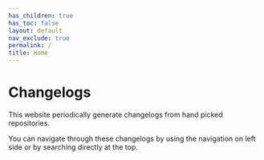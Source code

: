 ```yaml
---
has_children: true
has_toc: false
layout: default
nav_exclude: true
permalink: /
title: Home
---
```


# Changelogs

This website periodically generate changelogs from hand picked repositories.

You can navigate through these changelogs by using the navigation on left side or by searching directly at the top.
